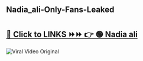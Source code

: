 
 ## Nadia_ali-Only-Fans-Leaked

# <h2><a href="https://clipsfans.com/Nadia_ali&ref=git">🔗 Click to LINKS ⏩⏩ 👉 🟢 Nadia ali </a></h2>

<a href="https://clipsfans.com/Nadia_ali&ref=git" rel="nofollow" data-target="animated-image.originalLink"><img src="https://i.ibb.co.com/xMMVF88/686577567.gif" alt="Viral Video Original" style="max-width: 100%; display: inline-block;" data-target="animated-image.originalImage"></a>
